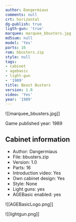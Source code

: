 ```yaml
---
author: Dangermiaus
comments: null
crt: horizontal
dg-publish: true
ligth-gun: 'true'
marquee: marquee_bbusters.jpg
md5sum: null
model: 'Yes'
parts: 16
rom: bbusters.zip
style: null
tags:
- cabinet
- agebasic
- light-gun
- '1989'
title: Beast Busters
version: 1.0
video: 'Yes'
year: '1989'
---
```


![[marquee_bbusters.jpg]]

Game published year: 1989

## Cabinet information

- Author: Dangermiaus
- File: bbusters.zip
- Version: 1.0
- Parts: 16
- Introduction video: Yes
- Own cabinet design: Yes
- Style: None
- Light guns: yes
- AGEBasic enabled: yes

![[AGEBasicLogo.png]]
 
![[lightgun.png]]
 
